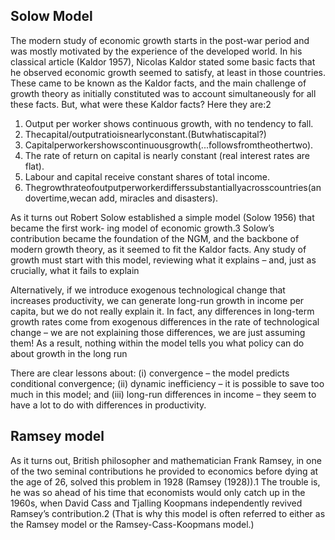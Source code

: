 ## Solow Model

The modern study of economic growth starts in the post-war period and was mostly motivated by the experience of the developed world. In his classical article (Kaldor 1957), Nicolas Kaldor stated some basic facts that he observed economic growth seemed to satisfy, at least in those countries. These came to be known as the Kaldor facts, and the main challenge of growth theory as initially constituted was to account simultaneously for all these facts. But, what were these Kaldor facts? Here they are:2

1. Output per worker shows continuous growth, with no tendency to fall.
2. Thecapital/outputratioisnearlyconstant.(Butwhatiscapital?)
3. Capitalperworkershowscontinuousgrowth(...followsfromtheothertwo).
4. The rate of return on capital is nearly constant (real interest rates are flat).
5. Labour and capital receive constant shares of total income.
6. Thegrowthrateofoutputperworkerdifferssubstantiallyacrosscountries(andovertime,wecan
   add, miracles and disasters).

As it turns out Robert Solow established a simple model (Solow 1956) that became the first work- ing model of economic growth.3 Solow’s contribution became the foundation of the NGM, and the backbone of modern growth theory, as it seemed to fit the Kaldor facts. Any study of growth must start with this model, reviewing what it explains – and, just as crucially, what it fails to explain

Alternatively, if we introduce exogenous technological change that increases productivity, we can generate long-run growth in income per capita, but we do not really explain it. In fact, any differences in long-term growth rates come from exogenous differences in the rate of technological change – we are not explaining those differences, we are just assuming them! As a result, nothing within the model tells you what policy can do about growth in the long run

There are clear lessons about: (i) convergence – the model predicts conditional convergence; (ii) dynamic inefficiency – it is possible to save too much in this model; and (iii) long-run differences in income – they seem to have a lot to do with differences in productivity.

## Ramsey model

As it turns out, British philosopher and mathematician Frank Ramsey, in one of the two seminal contributions he provided to economics before dying at the age of 26, solved this problem in 1928 (Ramsey (1928)).1 The trouble is, he was so ahead of his time that economists would only catch up in the 1960s, when David Cass and Tjalling Koopmans independently revived Ramsey’s contribution.2 (That is why this model is often referred to either as the Ramsey model or the Ramsey-Cass-Koopmans model.)
